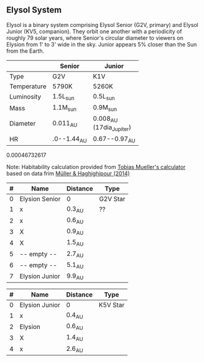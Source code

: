 ## Elysol System

Elysol is a binary system comprising Elysol Senior (G2V, primary) and Elysol Junior (KV5, companion). They orbit one another with a periodicity of roughly 79 solar years, where Senior's circular diameter to viewers on Elysion from 1' to 3' wide in the sky. Junior appears 5% closer than the Sun from the Earth.


| | Senior | Junior |
| ---         | --- | --- |
| Type        |  G2V                  | K1V  |
| Temperature |  5790K                | 5260K  |
| Luminosity  |  1.5L<sub>sun</sub>   | 0.5L<sub>sun</sub>  |
| Mass        |  1.1M<sub>sun</sub>   |  0.9M<sub>sun</sub>  |
| Diameter    | 0.011<sub>AU</sub>    |   0.008<sub>AU</sub><br>(17dia<sub>Jupiter</sub>) |
| HR          | .0--1.44<sub>AU</sub> |  0.67--0.97<sub>AU</sub> |

<!-- [Elysion System with Habitability Zones](/images/elysion-system.png) -->

0.00046732617


<!-- | Star | Type | Temperature | Luminosity | Mass | Diameter| HZ |
<!-- | --- | --- | --- | --- | --- | --- | --- |
| Senior | G2V | 5790K | 1.5L<sub>sun</sub> | 1.1M<sub>sun</sub>  | 0.011<sub>AU</sub> | 1.0&ndash;1.44<sub>AU</sub> |
| Junior | K1V | 5260K | 0.5L<sub>sun</sub> | 0.9M<sub>sun</sub>  | 0.008<sub>AU</sub> | 0.67&ndash;0.97<sub>AU</sub> | -->

<!--
| Semimajor Axis | Eccentricity | Closest | Furthest |
| --- | --- | --- | --- |
| 17.57 AU | 0.5179 | 8.4<sub>AU</sub> | 27.0<sub>AU</sub> | -->

Note: Habitability calculation provided from [Tobias Mueller's calculator](http://astro.twam.info/hz/) based on data frim [Müller & Haghighipour (2014)](http://dx.doi.org/10.1088/0004-637X/782/1/26)

<!-- [Elysion System with Habitability Zones](/images/from-elysion.jpg) -->

| # | Name | Distance | Type |
| --- | --- | --- | --- |
| 0 | Elysion Senior  | 0 | G2V Star |
| 1 | x | 0.3<sub>AU</sub> | ?? |
| 2 | x | 0.6<sub>AU</sub>  |   |   |
| 3 | X | 0.9<sub>AU</sub>  |   |   |
| 4 | X | 1.5<sub>AU</sub>  |   |   |
| 5 | -- empty -- | 2.7<sub>AU</sub>  |   |   |
| 6 | -- empty -- | 5.1<sub>AU</sub>  |   |   |
| 7 | Elysion Junior | 9.9<sub>AU</sub>  |   |   |

| # | Name | Distance | Type |
| --- | --- | --- | --- |
| 0 | Elysion Junior  | 0 | K5V Star |
| 1 | x | 0.4<sub>AU</sub>  |   |   |
| 2 | Elysion | 0.6<sub>AU</sub>  |   |   |
| 3 | X | 1.4<sub>AU</sub>  |   |   |
| 4 | x | 2.6<sub>AU</sub>  |   |   |
